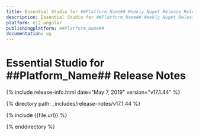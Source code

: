 ```yaml
---
title: Essential Studio for ##Platform_Name## Weekly Nuget Release Release Notes  
description: Essential Studio for ##Platform_Name## Weekly Nuget Release Release Notes  
platform: ej2-angular
publishingplatform: ##Platform_Name##
documentation: ug
---
```


# Essential Studio for  ##Platform_Name##  Release Notes  

{% include release-info.html date="May 7, 2019"   version="v17.1.44"  %} 

{% directory path: _includes/release-notes/v17.1.44 %}

{% include {{file.url}} %}

{% enddirectory %}
